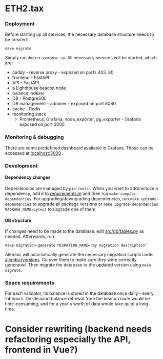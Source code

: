 # ETH2.tax

### Deployment

Before starting up all services, the necessary database structure needs to be created:

`make migrate`

Simply run `docker-compose up`. All necessary services will be started, which are:

- caddy - reverse proxy - exposed on ports 443, 80
- frontend - FastAPI
- API - FastAPI
- a Lighthouse beacon node
- balance indexer
- DB - PostgreSQL
- DB management - adminer - exposed on port 8080
- cache - Redis
- monitoring stack
  - Prometheus, Grafana, node_exporter, pg_exporter - Grafana exposed on port 3000

### Monitoring & debugging

There are some predefined dashboard available in Grafana. Those can be accessed
at [localhost:3000](http://localhost:3000) .

### Development

#### Dependency changes

Dependencies are managed by `pip-tools` . When you want to add/remove
a dependency, add it to [requirements.in](requirements.in) and then
run `make compile-dependencies`.
For upgrading/downgrading dependencies, run `make upgrade-dependencies`
to upgrade all package versions or `make upgrade-dependencies PACKAGE_NAME=pytest`
to upgrade one of them.

#### DB structure

If changes need to be made to the database, edit
[src/db/tables.py](src/db/tables.py) as needed.
Afterwards, run

`make migration-generate MIGRATION_NAME="my migration description"`

Alembic will automatically generate the necessary migration scripts under
[alembic/versions](alembic/versions). Go over them to make sure they were
correctly generated. Then migrate the database to the updated version using
`make migrate`.



### Space requirements

For each validator, its balance is stored in the database
once daily - every 24 hours.
On-demand balance retrieval from the beacon node would be time-consuming,
and for a year's worth of data would take quite a long time.

# Consider rewriting (backend needs refactoring especially the API, frontend in Vue?)
